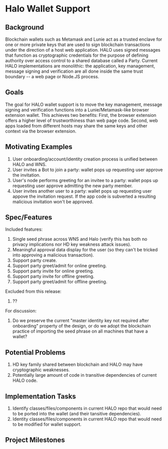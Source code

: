 # Halo Wallet Support

## Background

Blockchain wallets such as Metamask and Lunie act as a trusted enclave for one or more private keys that are used to sign blockchain transactions under the direction of a host web application. HALO uses signed messages that function as cryptographic credentials for the purpose of defining authority over access control to a shared database called a Party.
Current HALO implementations are monolithic: the application, key management, message signing and verification are all done inside the same trust boundary -- a web page or Node.JS process.

## Goals

The goal for HALO wallet support is to move the key management, message signing and verification functions into a Lunie/Metamask-like browser extension wallet. This achieves two benefits: First, the browser extension offers a higher level of trustworthiness than web page code. Second, web apps loaded from different hosts may share the same keys and other context via the browser extension.

## Motivating Examples

 1. User onboarding/account/identity creation process is unified between HALO and WNS.
 1. User invites a Bot to join a party: wallet pops up requesting user approve the invitation.
 1. User's node performs greeting for an invitee to a party: wallet pops up requesting user approve admitting the new party member.
 1. User invites another user to a party: wallet pops up requesting user appove the invitation request. If the app code is subverted a resulting malicious invitation won't be approved.
 
## Spec/Features

Included features:
 1. Single seed phrase across WNS and Halo (verify this has both no privacy implications nor HD key weakness attack issues).
 1. Meaningful approval data display for the user (so they can't be tricked into approving a malicious transaction).
 1. Support party create.
 1. Support party greet/admit for online greeting.
 1. Support party invite for online greeting.
 1. Support party invite for offline greeting.
 1. Support party greet/admit for offline greeting.
 
Excluded from this release:
 1. ??

For discussion:
 1. Do we preserve the current "master identity key not required after onboarding" property of the design, or do we adopt the blockchain practice of importing the seed phrase on all machines that have a wallet?

## Potential Problems

 1. HD key family shared between blockchain and HALO may have cryptographic weaknesses.
 1. Potentially large amount of code in transitive dependencies of current HALO code.

## Implementation Tasks

 1. Identify classes/files/components in current HALO repo that would need to be ported into the wallet (and their tansitive dependencies).
 1. Identity classes/files/components in current HALO repo that would need to be modified for wallet support.
 
 ## Project Milestones
 
 
 
